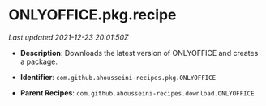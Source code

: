 # ONLYOFFICE.pkg.recipe

_Last updated 2021-12-23 20:01:50Z_

- **Description**: Downloads the latest version of ONLYOFFICE and creates a package.

- **Identifier**: `com.github.ahousseini-recipes.pkg.ONLYOFFICE`

- **Parent Recipes**: `com.github.ahousseini-recipes.download.ONLYOFFICE`
